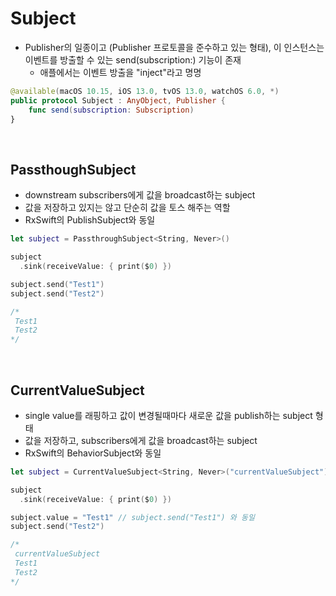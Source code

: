 # Subject
- Publisher의 일종이고 (Publisher 프로토콜을 준수하고 있는 형태), 이 인스턴스는 이벤트를 방출할 수 있는 send(subscription:) 기능이 존재
  - 애플에서는 이벤트 방출을 "inject"라고 명명

```Swift
@available(macOS 10.15, iOS 13.0, tvOS 13.0, watchOS 6.0, *)
public protocol Subject : AnyObject, Publisher {
    func send(subscription: Subscription)
}
```
<br/>

## PassthoughSubject
- downstream subscribers에게 값을 broadcast하는 subject
- 값을 저장하고 있지는 않고 단순히 값을 토스 해주는 역할
- RxSwift의 PublishSubject와 동일

```Swift
let subject = PassthroughSubject<String, Never>()

subject
  .sink(receiveValue: { print($0) })

subject.send("Test1")
subject.send("Test2")

/*
 Test1
 Test2
*/
```
<br/>

## CurrentValueSubject
- single value를 래핑하고 값이 변경될때마다 새로운 값을 publish하는 subject 형태
- 값을 저장하고, subscribers에게 값을 broadcast하는 subject
- RxSwift의 BehaviorSubject와 동일

```Swift
let subject = CurrentValueSubject<String, Never>("currentValueSubject")

subject
  .sink(receiveValue: { print($0) })

subject.value = "Test1" // subject.send("Test1") 와 동일
subject.send("Test2")

/*
 currentValueSubject
 Test1
 Test2
*/
```
